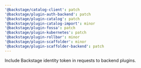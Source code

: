 ```yaml
---
'@backstage/catalog-client': patch
'@backstage/plugin-auth-backend': patch
'@backstage/plugin-catalog': patch
'@backstage/plugin-catalog-import': minor
'@backstage/plugin-fossa': patch
'@backstage/plugin-kubernetes': patch
'@backstage/plugin-rollbar': minor
'@backstage/plugin-scaffolder': minor
'@backstage/plugin-scaffolder-backend': patch
---
```


Include Backstage identity token in requests to backend plugins.

